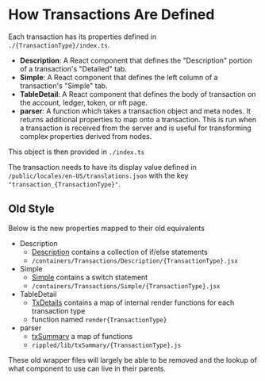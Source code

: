 # How Transactions Are Defined

Each transaction has its properties defined in `./{TransactionType}/index.ts`.

- **Description**: A React component that defines the "Description" portion of a transaction's "Detailed" tab.
- **Simple**: A React component that defines the left column of a transaction's "Simple" tab.
- **TableDetail**: A React component that defines the body of transaction on the account, ledger, token, or nft page.
- **parser**: A function which takes a transaction object and meta nodes. It returns additional properties to map onto a transaction.
  This is run when a transaction is received from the server and is useful for transforming complex properties derived from nodes.

This object is then provided in `./index.ts`

The transaction needs to have its display value defined in `/public/locales/en-US/translations.json` with the key
`"transaction_{TransactionType}"`.

## Old Style
Below is the new properties mapped to their old equivalents

- Description
  - [Description](../../../Transactions/Description/index.js) contains a collection of if/else statements
  - `/containers/Transactions/Description/{TransactionType}.jsx`
- Simple
  - [Simple](../../../Transactions/Simple/index.js) contains a switch statement
  - `/containers/Transactions/Simple/{TransactionType}.jsx`
- TableDetail 
  - [TxDetails](../TxDetails.tsx) contains a map of internal render functions for each transaction type
  - function named `render{TransactionType}`
- parser 
  - [txSummary]('../../../../../../rippled/lib/txSummary/index.js) a map of functions
  - `rippled/lib/txSummary/{TransactionType}.js`

These old wrapper files will largely be able to be removed and the lookup of what component to use can live in their parents.
